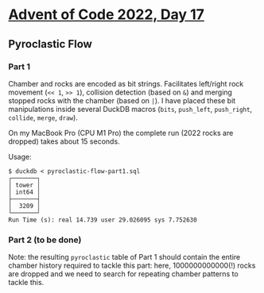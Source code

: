 # [Advent of Code 2022, Day 17](https://adventofcode.com/2022/day/17)

## Pyroclastic Flow

### Part 1

Chamber and rocks are encoded as bit strings.  Facilitates
left/right rock movement (`<< 1`, `>> 1`), collision detection (based on `&`)
and merging stopped rocks with the chamber (based on `|`).
I have placed these bit manipulations inside several DuckDB
macros (`bits`, `push_left`, `push_right`, `collide`, `merge`, `draw`).


On my MacBook Pro (CPU M1 Pro) the complete run (2022 rocks
are dropped) takes about 15 seconds.


Usage:

~~~
$ duckdb < pyroclastic-flow-part1.sql
┌───────┐
│ tower │
│ int64 │
├───────┤
│  3209 │
└───────┘
Run Time (s): real 14.739 user 29.026095 sys 7.752630
~~~


### Part 2 (to be done)

Note: the resulting `pyroclastic` table of Part 1 should contain the
entire chamber history required to tackle this part: here,
1000000000000(!) rocks are dropped and we need to search for repeating
chamber patterns to tackle this.

